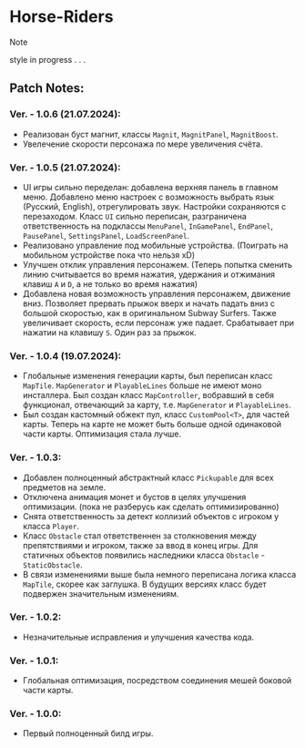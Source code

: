 # Horse-Riders
> [!NOTE]
> style in progress . . .  
## Patch Notes:  
### Ver. - 1.0.6 (21.07.2024):  
- Реализован буст магнит, классы `Magnit`, `MagnitPanel`, `MagnitBoost`.  
- Увелечение скорости персонажа по мере увеличения счёта.  
### Ver. - 1.0.5 (21.07.2024):  
- UI игры сильно переделан: добавлена верхняя панель в главном меню. Добавлено меню настроек с возможность выбрать язык (Русский, English), отрегулировать звук. Настройки сохраняются с перезаходом. Класс `UI` сильно переписан, разграничена ответственность на подклассы `MenuPanel`, `InGamePanel`, `EndPanel`, `PausePanel`, `SettingsPanel`, `LoadScreenPanel`.  
- Реализовано управление под мобильные устройства. (Поиграть на мобильном устройстве пока что нельзя xD)  
- Улучшен отклик управления персонажем. (Теперь попытка сменить линию считывается во время нажатия, удержания и отжимания клавиш `A` и `D`, а не только во время нажатия)
- Добавлена новая возможность управления персонажем, движение вниз. Позволяет прервать прыжок вверх и начать падать вниз с большой скоростью, как в оригинальном Subway Surfers. Также увеличивает скорость, если персонаж уже падает. Срабатывает при нажатии на клавишу `S`. Один раз за прыжок.
### Ver. - 1.0.4 (19.07.2024):  
- Глобальные изменения генерации карты, был переписан класс `MapTile`. `MapGenerator` и `PlayableLines` больше не имеют моно инсталлера. Был создан класс `MapController`, вобравший в себя функционал, отвечающий за карту, т.е. `MapGenerator` и `PlayableLines`.  
- Был создан кастомный обжект пул, класс `CustomPool<T>`, для частей карты. Теперь на карте не может быть больше одной одинаковой части карты. Оптимизация стала лучше. 
### Ver. - 1.0.3:  
- Добавлен полноценный абстрактный класс `Pickupable` для всех предметов на земле.  
- Отключена анимация монет и бустов в целях улучшения оптимизации. (пока не разберусь как сделать оптимизированно)  
- Снята ответственность за детект коллизий объектов с игроком у класса `Player`.  
- Класс `Obstacle` стал ответственнен за столкновения между препятствиями и игроком, также за ввод в конец игры. Для статичных объектов появились наследники класса `Obstacle` - `StaticObstacle`.  
- В связи изменениями выше была немного переписана логика класса `MapTile`, скорее как заглушка. В будущих версиях класс будет подвержен значительным изменениям.  
### Ver. - 1.0.2:  
- Незначительные исправления и улучшения качества кода.  
### Ver. - 1.0.1:  
- Глобальная оптимизация, посредством соединения мешей боковой части карты.  
### Ver. - 1.0.0:  
- Первый полноценный билд игры.